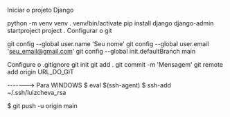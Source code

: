 Iniciar o projeto Django

python -m venv venv
. venv/bin/activate
pip install django
django-admin startproject project .
Configurar o git

git config --global user.name 'Seu nome'
git config --global user.email 'seu_email@gmail.com'
git config --global init.defaultBranch main


Configure o .gitignore
git init
git add .
git commit -m 'Mensagem'
git remote add origin URL_DO_GIT

-------> Para WINDOWS
$ eval $(ssh-agent)
$ ssh-add ~/.ssh/luizcheva_rsa


$ git push -u origin main
